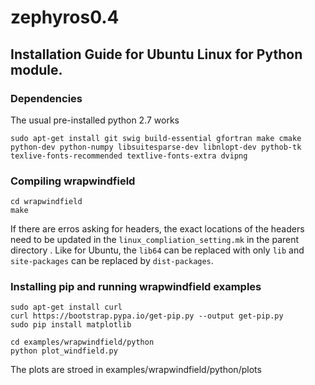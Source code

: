# zephyros0.4

## Installation Guide for Ubuntu Linux for Python module. 

### Dependencies

The usual pre-installed python 2.7 works

	sudo apt-get install git swig build-essential gfortran make cmake python-dev python-numpy libsuitesparse-dev libnlopt-dev pythob-tk texlive-fonts-recommended textlive-fonts-extra dvipng 

### Compiling wrapwindfield

	cd wrapwindfield
	make

If there are erros asking for headers, the exact locations of the headers need to be updated in the `linux_compliation_setting.mk` in the parent directory . Like for Ubuntu, the `lib64` can be replaced with only `lib` and `site-packages` can be replaced by `dist-packages`. 

### Installing pip and running wrapwindfield examples

	sudo apt-get install curl
	curl https://bootstrap.pypa.io/get-pip.py --output get-pip.py
	sudo pip install matplotlib

	cd examples/wrapwindfield/python
	python plot_windfield.py

The plots are stroed in examples/wrapwindfield/python/plots


